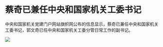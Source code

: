 # 蔡奇已兼任中央和国家机关工委书记

中央和国家机关党建门户网站旗帜网公布的信息显示，蔡奇已兼任中央和国家机关工委书记，郭文奇已任中央和国家机关工委分管日常工作的副书记。

![](https://inews.gtimg.com/om_bt/O-8bgMnZEp7CVO8BSgP2XCO2oOMTnS-xKH-IYO3IEHGWAAA/1000)

